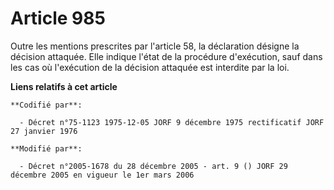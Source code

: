 # Article 985

Outre les mentions prescrites par l'article 58, la déclaration désigne la décision attaquée. Elle indique l'état de la
procédure d'exécution, sauf dans les cas où l'exécution de la décision attaquée est interdite par la loi.

**Liens relatifs à cet article**

	**Codifié par**:

	  - Décret n°75-1123 1975-12-05 JORF 9 décembre 1975 rectificatif JORF 27 janvier 1976

	**Modifié par**:

	  - Décret n°2005-1678 du 28 décembre 2005 - art. 9 () JORF 29 décembre 2005 en vigueur le 1er mars 2006
